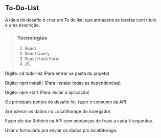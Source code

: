 ## To-Do-List

<p>A ideia do desafio é criar um To do list, que armazene as tarefas com titulo e uma descrição.</p>

<blockquote>
  <h3>Tecnologias</h3>
  <ol>
    <li>React</li>
    <li>React Query</li>
    <li>React Hook Form</li>
    <li>JS</li>
  </ol>
</blockquote>
<p>Digite: cd todo-list (Para entrar na pasta do projeto) </p> 
<p>Digite: npm install i (Para instalar todas as dependencias)</p>  
<p>Digite: npm start (Para iniciar a aplicação)</p>
<p>Os principais pontos do desafio foi, fazer o consumo da API.</p> 
<p>Armazenar os dados no LocalStorage do navegador.</p>
<p>Fazer ele dar Refetch na API com mudanças de frase a cada 5 segundos.</p>
<p>Usar o formulário pra enviar os dados pro localStorage.</p>
